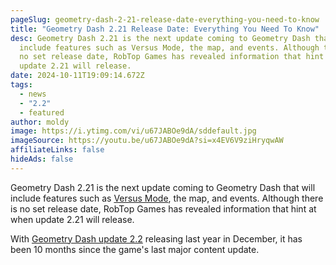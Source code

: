 ```yaml
---
pageSlug: geometry-dash-2-21-release-date-everything-you-need-to-know
title: "Geometry Dash 2.21 Release Date: Everything You Need To Know"
desc: Geometry Dash 2.21 is the next update coming to Geometry Dash that will
  include features such as Versus Mode, the map, and events. Although there is
  no set release date, RobTop Games has revealed information that hint at when
  update 2.21 will release.
date: 2024-10-11T19:09:14.672Z
tags:
  - news
  - "2.2"
  - featured
author: moldy
image: https://i.ytimg.com/vi/u67JABOe9dA/sddefault.jpg
imageSource: https://youtu.be/u67JABOe9dA?si=x4EV6V9ziHryqwAW
affiliateLinks: false
hideAds: false
---
```

Geometry Dash 2.21 is the next update coming to Geometry Dash that will include features such as [Versus Mode](/posts/robtop-cancels-geometry-dash-2-2-versus-mode-after-6-years-of-development/), the map, and events. Although there is no set release date, RobTop Games has revealed information that hint at when update 2.21 will release.

With [Geometry Dash update 2.2]() releasing last year in December, it has been 10 months since the game's last major content update.